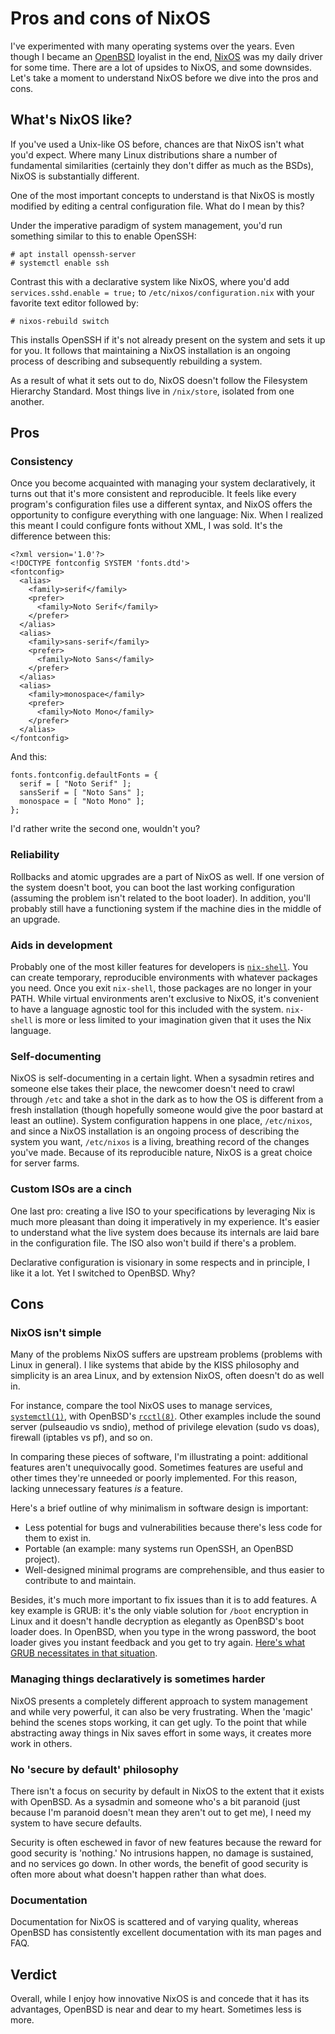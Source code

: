 # Pros and cons of NixOS

I've experimented with many operating systems over the years. Even
though I became an [OpenBSD](https://www.openbsd.org/) loyalist in the
end, [NixOS](https://www.openbsd.org/) was my daily driver for some
time. There are a lot of upsides to NixOS, and some downsides. Let's
take a moment to understand NixOS before we dive into the pros and cons.

## What's NixOS like?

If you've used a Unix-like OS before, chances are that NixOS isn't what
you'd expect. Where many Linux distributions share a number of
fundamental similarities (certainly they don't differ as much as the
BSDs), NixOS is substantially different.

One of the most important concepts to understand is that NixOS is mostly
modified by editing a central configuration file. What do I mean by
this?

Under the imperative paradigm of system management, you'd run something
similar to this to enable OpenSSH:

    # apt install openssh-server
    # systemctl enable ssh

Contrast this with a declarative system like NixOS, where you'd add
`services.sshd.enable = true;` to `/etc/nixos/configuration.nix` with
your favorite text editor followed by:

    # nixos-rebuild switch

This installs OpenSSH if it's not already present on the system and sets
it up for you. It follows that maintaining a NixOS installation is an
ongoing process of describing and subsequently rebuilding a
system.

As a result of what it sets out to do, NixOS doesn't follow the
Filesystem Hierarchy Standard. Most things live in `/nix/store`,
isolated from one another.

## Pros

### Consistency

Once you become acquainted with managing your system declaratively, it
turns out that it's more consistent and reproducible. It feels like
every program's configuration files use a different syntax, and NixOS
offers the opportunity to configure everything with one language:
Nix. When I realized this meant I could configure fonts without XML,
I was sold. It's the difference between this:

    <?xml version='1.0'?>
    <!DOCTYPE fontconfig SYSTEM 'fonts.dtd'>
    <fontconfig>
      <alias>
        <family>serif</family>
        <prefer>
          <family>Noto Serif</family>
        </prefer>
      </alias>
      <alias>
        <family>sans-serif</family>
        <prefer>
          <family>Noto Sans</family>
        </prefer>
      </alias>
      <alias>
        <family>monospace</family>
        <prefer>
          <family>Noto Mono</family>
        </prefer>
      </alias>
    </fontconfig>

And this:

    fonts.fontconfig.defaultFonts = {
      serif = [ "Noto Serif" ];
      sansSerif = [ "Noto Sans" ];
      monospace = [ "Noto Mono" ];
    };

I'd rather write the second one, wouldn't you?

### Reliability

Rollbacks and atomic upgrades are a part of NixOS as well. If one
version of the system doesn't boot, you can boot the last working
configuration (assuming the problem isn't related to the boot
loader). In addition, you'll probably still have a functioning system if
the machine dies in the middle of an upgrade.

### Aids in development

Probably one of the most killer features for developers is
[`nix-shell`](https://nixos.org/manual/nix/stable/#sec-nix-shell). You
can create temporary, reproducible environments with whatever packages
you need. Once you exit `nix-shell`, those packages are no
longer in your PATH. While virtual environments aren't exclusive to
NixOS, it's convenient to have a language agnostic tool for this
included with the system. `nix-shell` is more or less limited to your
imagination given that it uses the Nix language.

### Self-documenting

NixOS is self-documenting in a certain light. When a sysadmin retires
and someone else takes their place, the newcomer doesn't need to crawl
through `/etc` and take a shot in the dark as to how the OS is different
from a fresh installation (though hopefully someone would give the poor
bastard at least an outline). System configuration happens in one place,
`/etc/nixos`, and since a NixOS installation is an ongoing process of
describing the system you want, `/etc/nixos` is a living, breathing
record of the changes you've made. Because of its reproducible nature,
NixOS is a great choice for server farms.

### Custom ISOs are a cinch

One last pro: creating a live ISO to your specifications by leveraging
Nix is much more pleasant than doing it imperatively in my
experience. It's easier to understand what the live system does because
its internals are laid bare in the configuration file. The ISO also
won't build if there's a problem.

Declarative configuration is visionary in some respects and in
principle, I like it a lot. Yet I switched to OpenBSD. Why?

## Cons

### NixOS isn't simple

Many of the problems NixOS suffers are upstream problems (problems with
Linux in general). I like systems that abide by the KISS philosophy and
simplicity is an area Linux, and by extension NixOS, often doesn't do as
well in.

For instance, compare the tool NixOS uses to manage services,
[`systemctl(1)`](https://www.mankier.com/1/systemctl), with OpenBSD's
[`rcctl(8)`](https://man.openbsd.org/rcctl). Other examples include the
sound server (pulseaudio vs sndio), method of privilege elevation (sudo
vs doas), firewall (iptables vs pf), and so on.

In comparing these pieces of software, I'm illustrating a point:
additional features aren't unequivocally good. Sometimes features are
useful and other times they're unneeded or poorly implemented. For this
reason, lacking unnecessary features *is* a feature.

Here's a brief outline of why minimalism in software design is important:

- Less potential for bugs and vulnerabilities because there's less code
  for them to exist in.
- Portable (an example: many systems run OpenSSH, an
  OpenBSD project).
- Well-designed minimal programs are comprehensible, and thus easier to
  contribute to and maintain.

Besides, it's much more important to fix issues than it is to add
features. A key example is GRUB: it's the only viable solution for
`/boot` encryption in Linux and it doesn't handle decryption as
elegantly as OpenBSD's boot loader does. In OpenBSD, when you type in
the wrong password, the boot loader gives you instant feedback and you
get to try again. [Here's what GRUB necessitates in that
situation](https://wiki.archlinux.org/index.php/Grub#GRUB_rescue_and_encrypted_/boot).

### Managing things declaratively is sometimes harder

NixOS presents a completely different approach to system management and
while very powerful, it can also be very frustrating. When the 'magic'
behind the scenes stops working, it can get ugly. To the point that
while abstracting away things in Nix saves effort in some ways, it
creates more work in others.

### No 'secure by default' philosophy

There isn't a focus on security by default in NixOS to the extent that
it exists with OpenBSD. As a sysadmin and someone who's a bit paranoid
(just because I'm paranoid doesn't mean they aren't out to get me),
I need my system to have secure defaults.

Security is often eschewed in favor of new features because the
reward for good security is 'nothing.' No intrusions happen, no damage
is sustained, and no services go down. In other words, the benefit of
good security is often more about what doesn't happen rather than what
does.

### Documentation

Documentation for NixOS is scattered and of varying quality, whereas
OpenBSD has consistently excellent documentation with its man pages and
FAQ.

## Verdict

Overall, while I enjoy how innovative NixOS is and concede that it has
its advantages, OpenBSD is near and dear to my heart. Sometimes less is
more.
